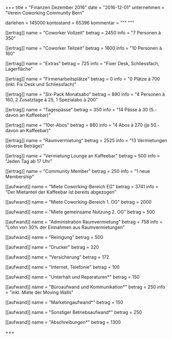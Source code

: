 +++
title = "Finanzen Dezember 2016"
date = "2016-12-01"
unternehmen = "Verein Coworking Community Bern"

darlehen = 145000
kontostand = 65396
kommentar = """
"""

[[ertrag]]
name = "Coworker Vollzeit"
betrag = 2450
info = "7 Personen à 350"

[[ertrag]]
name = "Coworker Teilzeit"
betrag = 1600
info = "10 Personen à 160"

[[ertrag]]
name = "Extras"
betrag = 725
info = "Fixer Desk, Schliessfach, Lagerfläche"

[[ertrag]]
name = "Firmenarbeitsplätze"
betrag = 0
info = "0 Plätze à 700 (inkl. Fix Desk und Schliessfach)"

[[ertrag]]
name = "Six-Pack Monatsabo"
betrag = 890
info = "4 Personen à 160, 2 Zusatztage à 25, 1 Spezialabo à 200"

[[ertrag]]
name = "Tagespässe"
betrag = 350
info = "14 Pässe à 30 (5.- davon an Kaffeebar)"

[[ertrag]]
name = "10er-Abos"
betrag = 880
info = "4 Abos à 270 (je 50.- davon an Kaffeebar)"

[[ertrag]]
name = "Raumvermietung"
betrag = 2525
info = "13 Vermietungen (diverse Beträge)"

[[ertrag]]
name = "Vermietung Lounge an Kaffeebar"
betrag = 500
info = "Jeden Tag ab 17 Uhr"

[[ertrag]]
name = "Community Member"
betrag = 250
info = "1 neue Membership"


[[aufwand]]
name = "Miete Coworking-Bereich EG"
betrag = 3741
info = "Der Mietanteil der Kaffeebar ist bereits abgezogen"

[[aufwand]]
name = "Miete Coworking-Bereich 1. OG"
betrag = 2000

[[aufwand]]
name = "Miete gemeinsame Nutzung 2. OG"
betrag = 500

[[aufwand]]
name = "Administration Raumvermietung"
betrag = 758
info = "Lohn von 30% der Einnahmen aus Raumvermietungen"

[[aufwand]]
name = "Reinigung"
betrag = 500

[[aufwand]]
name = "Drucker"
betrag = 320

[[aufwand]]
name = "Versicherung"
betrag = 172

[[aufwand]]
name = "Internet, Telefonie"
betrag = 100

[[aufwand]]
name = "Unterhalt und Reparaturen*"
betrag = 150

[[aufwand]]
name = "Büroaufwand und Kommunikation*"
betrag = 250
info = "inkl. Miete der Moving Walls"

[[aufwand]]
name = "Marketingaufwand*"
betrag = 150

[[aufwand]]
name = "Sonstiger Betriebsaufwand*"
betrag = 250

[[aufwand]]
name = "Abschreibungen*"
betrag = 1300

+++
